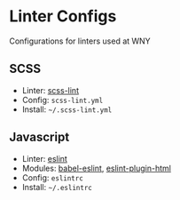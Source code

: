 # Linter Configs

Configurations for linters used at WNY

## SCSS

* Linter: [scss-lint](https://github.com/brigade/scss-lint)
* Config: `scss-lint.yml`
* Install: `~/.scss-lint.yml`

## Javascript

* Linter: [eslint](https://github.com/eslint/eslint)
* Modules: [babel-eslint](https://github.com/babel/babel-eslint), [eslint-plugin-html](https://github.com/BenoitZugmeyer/eslint-plugin-html)
* Config: `eslintrc`
* Install: `~/.eslintrc`
